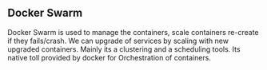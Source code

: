 ## Docker Swarm

Docker Swarm is used to manage the containers, scale containers re-create if they fails/crash. We can upgrade of services by scaling with new upgraded containers. Mainly its a clustering and a scheduling tools. Its native toll provided by docker for Orchestration of containers. 